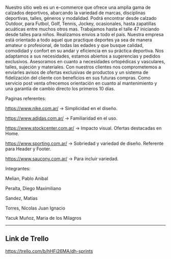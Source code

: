Nuestro sitio web es un e-commerce que ofrece una amplia gama de calzados deportivos, abarcando la variedad de marcas, disciplinas deportivas, talles, géneros y modalidad. Podrá encontrar desde calzado Outdoor, para Futbol, Golf, Tennis, Jockey, ocasionales, hasta zapatillas acuáticas entre muchos otros mas. Trabajamos hasta el talle 47 iniciando desde talles para niños. 
Realizamos envíos a todo el país.
Nuestra empresa está orientado a todo aquel que practique deportes ya sea de manera amateur o profesional, de todas las edades y que busque calidad, comodidad y confort en su andar y eficiencia en su práctica deportiva.
Nos adaptamos a sus necesidades, estamos abiertos a sugerencias y pedidos exclusivos. Asesoramos en cuanto a necesidades ortopédicas y vasculares, talles, sujeción y materiales. Con nuestros clientes nos comprometemos a enviarles avisos de ofertas exclusivas de productos y un sistema de fidelización del cliente con beneficios en sus futuras compras. Como servicio post venta ofrecemos orientación en cuanto al mantenimiento y una garantía de cambio directo los primeros 10 días.


Paginas referentes:

https://www.nike.com.ar/ → Simplicidad en el diseño.

https://www.adidas.com.ar/ → Familiaridad en el uso.

https://www.stockcenter.com.ar/ → Impacto visual. Ofertas destacadas en Home.

https://www.sporting.com.ar/ → Sobriedad y variedad de diseño. Referente para Header y Footer.

https://www.saucony.com.ar/ → Para incluir variedad.


Integrantes:

Melian, Pablo Anibal

Peralta, Diego Maximiliano

Sandez, Matias

Torres, Nicolas Juan Ignacio

Yacuk Muñoz, Maria de los Milagros


--------------------------------------------------
Link de Trello
--------------------------------------------------

https://trello.com/b/hHFi26MA/dh-sprints




